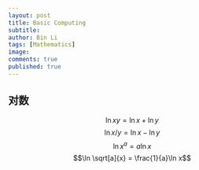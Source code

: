 ```yaml
---
layout: post
title: Basic Computing
subtitle:
author: Bin Li
tags: [Mathematics]
image: 
comments: true
published: true
---
```



## 对数
$$\ln xy = \ln x + \ln y$$
$$\ln x/y = \ln x - \ln y$$
$$\ln x^{a} = a \ln x$$
$$\ln \sqrt[a]{x} = \frac{1}{a}\ln x$$